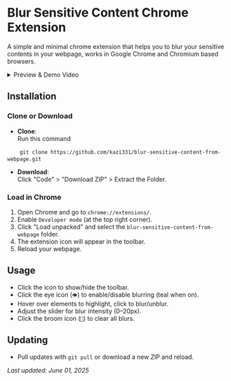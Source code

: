 # Blur Sensitive Content Chrome Extension

A simple and minimal chrome extension that helps you to blur your sensitive contents in your webpage, works in Google Chrome and Chromium based browsers.

<details close>
    <summary>Preview & Demo Video</summary>
    <img  src="https://raw.githubusercontent.com/shell-ninja/Screen-Shots/refs/heads/main/Extension/screenshot.png"/>
    <br>
    <br>
    <b>Installation</b>
    <br>
    https://github.com/user-attachments/assets/24060637-f354-4012-a825-ed14e81886c9
    <br>
    <br>
    <b>Usage</b>
    <br>
    https://github.com/user-attachments/assets/6668b0de-6d77-428b-9972-87b253e886a6
    <br>
</details>

## Installation

### Clone or Download

- **Clone**:
  <br>
  Run this command

```
    git clone https://github.com/kazi331/blur-sensitive-content-from-webpage.git
```

- **Download**:
  <br>
  Click "Code" > "Download ZIP" > Extract the Folder.

### Load in Chrome

1. Open Chrome and go to `chrome://extensions/`.
2. Enable `Developer mode` (at the top right corner).
3. Click "Load unpacked" and select the `blur-sensitive-content-from-webpage` folder.
4. The extension icon will appear in the toolbar.
5. Reload your webpage.

## Usage

- Click the icon to show/hide the toolbar.
- Click the eye icon (`👁️`) to enable/disable blurring (teal when on).
- Hover over elements to highlight, click to blur/unblur.
- Adjust the slider for blur intensity (0–20px).
- Click the broom icon (`🧹`) to clear all blurs.

## Updating

- Pull updates with `git pull` or download a new ZIP and reload.

_Last updated: June 01, 2025_
